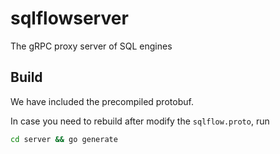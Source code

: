 # sqlflowserver
The gRPC proxy server of SQL engines

## Build

We have included the precompiled protobuf.

In case you need to rebuild after modify the `sqlflow.proto`, run

```bash
cd server && go generate
```
